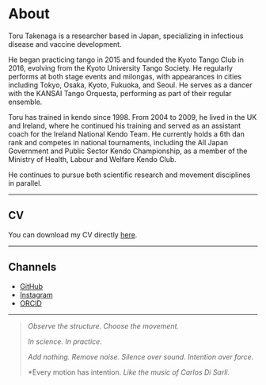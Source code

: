 # About

Toru Takenaga is a researcher based in Japan, specializing in infectious disease and vaccine development.

He began practicing tango in 2015 and founded the Kyoto Tango Club in 2016, evolving from the Kyoto University Tango Society.
He regularly performs at both stage events and milongas, with appearances in cities including Tokyo, Osaka, Kyoto, Fukuoka, and Seoul. 
He serves as a dancer with the KANSAI Tango Orquesta, performing as part of their regular ensemble.

Toru has trained in kendo since 1998. From 2004 to 2009, he lived in the UK and Ireland, where he continued his training and served as an assistant coach for the Ireland National Kendo Team. He currently holds a 6th dan rank and competes in national tournaments, including the All Japan Government and Public Sector Kendo Championship, as a member of the Ministry of Health, Labour and Welfare Kendo Club.

He continues to pursue both scientific research and movement disciplines in parallel.

---
## CV

You can download my CV directly [here](/CV_25.pdf).

---
## Channels

* [GitHub](https://github.com/torutakenaga)
* [Instagram](https://instagram.com/toru_takenaga)
* [ORCID](https://orcid.org/0000-0002-1277-4156)
  
---

> *Observe the structure. Choose the movement.*
>
> *In science. In practice.*
>
> *Add nothing. Remove noise. Silence over sound. Intention over force.*
>
> *Every motion has intention.
> *Like the music of Carlos Di Sarli.*
